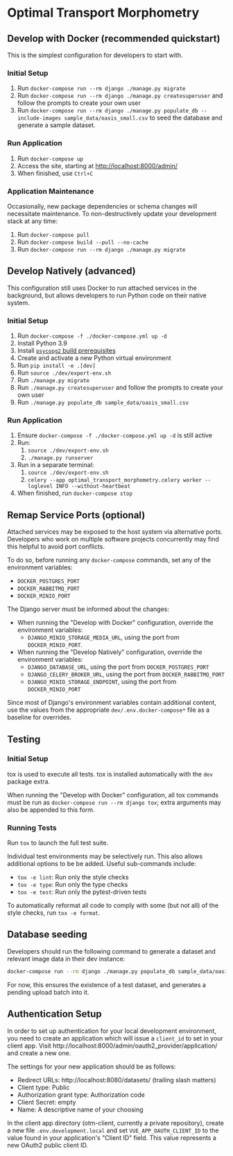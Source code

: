 # Optimal Transport Morphometry

## Develop with Docker (recommended quickstart)

This is the simplest configuration for developers to start with.

### Initial Setup

1. Run `docker-compose run --rm django ./manage.py migrate`
2. Run `docker-compose run --rm django ./manage.py createsuperuser`
   and follow the prompts to create your own user
3. Run `docker-compose run --rm django ./manage.py populate_db --include-images sample_data/oasis_small.csv` to seed the database and generate a sample dataset.

### Run Application

1. Run `docker-compose up`
2. Access the site, starting at <http://localhost:8000/admin/>
3. When finished, use `Ctrl+C`

### Application Maintenance

Occasionally, new package dependencies or schema changes will necessitate
maintenance. To non-destructively update your development stack at any time:

1. Run `docker-compose pull`
2. Run `docker-compose build --pull --no-cache`
3. Run `docker-compose run --rm django ./manage.py migrate`

## Develop Natively (advanced)

This configuration still uses Docker to run attached services in the background,
but allows developers to run Python code on their native system.

### Initial Setup

1. Run `docker-compose -f ./docker-compose.yml up -d`
2. Install Python 3.9
3. Install
   [`psycopg2` build prerequisites](https://www.psycopg.org/docs/install.html#build-prerequisites)
4. Create and activate a new Python virtual environment
5. Run `pip install -e .[dev]`
6. Run `source ./dev/export-env.sh`
7. Run `./manage.py migrate`
8. Run `./manage.py createsuperuser` and follow the prompts to create your own user
9. Run `./manage.py populate_db sample_data/oasis_small.csv`

### Run Application

1. Ensure `docker-compose -f ./docker-compose.yml up -d` is still active
2. Run:
   1. `source ./dev/export-env.sh`
   2. `./manage.py runserver`
3. Run in a separate terminal:
   1. `source ./dev/export-env.sh`
   2. `celery --app optimal_transport_morphometry.celery worker --loglevel INFO --without-heartbeat`
4. When finished, run `docker-compose stop`

## Remap Service Ports (optional)

Attached services may be exposed to the host system via alternative ports. Developers who work
on multiple software projects concurrently may find this helpful to avoid port conflicts.

To do so, before running any `docker-compose` commands, set any of the environment variables:

* `DOCKER_POSTGRES_PORT`
* `DOCKER_RABBITMQ_PORT`
* `DOCKER_MINIO_PORT`

The Django server must be informed about the changes:

* When running the "Develop with Docker" configuration, override the environment variables:
  * `DJANGO_MINIO_STORAGE_MEDIA_URL`, using the port from `DOCKER_MINIO_PORT`.
* When running the "Develop Natively" configuration, override the environment variables:
  * `DJANGO_DATABASE_URL`, using the port from `DOCKER_POSTGRES_PORT`
  * `DJANGO_CELERY_BROKER_URL`, using the port from `DOCKER_RABBITMQ_PORT`
  * `DJANGO_MINIO_STORAGE_ENDPOINT`, using the port from `DOCKER_MINIO_PORT`

Since most of Django's environment variables contain additional content, use the values from
the appropriate `dev/.env.docker-compose*` file as a baseline for overrides.

## Testing

### Initial Setup

tox is used to execute all tests.
tox is installed automatically with the `dev` package extra.

When running the "Develop with Docker" configuration, all tox commands must be run as
`docker-compose run --rm django tox`; extra arguments may also be appended to this form.

### Running Tests

Run `tox` to launch the full test suite.

Individual test environments may be selectively run.
This also allows additional options to be be added.
Useful sub-commands include:

* `tox -e lint`: Run only the style checks
* `tox -e type`: Run only the type checks
* `tox -e test`: Run only the pytest-driven tests

To automatically reformat all code to comply with
some (but not all) of the style checks, run `tox -e format`.

## Database seeding

Developers should run the following command to generate a dataset and relevant
image data in their dev instance:

```bash
docker-compose run --rm django ./manage.py populate_db sample_data/oasis_small.csv
```

For now, this ensures the existence of a test dataset, and generates a pending upload
batch into it.

## Authentication Setup

In order to set up authentication for your local development environment, you need to create an application which will issue a `client_id` to set in your client app. Visit http://localhost:8000/admin/oauth2_provider/application/ and create a new one.

The settings for your new application should be as follows:

* Redirect URLs: http://localhost:8080/datasets/ (trailing slash matters)
* Client type: Public
* Authorization grant type: Authorization code
* Client Secret: empty
* Name: A descriptive name of your choosing

In the client app directory (otm-client, currently a private repository), create a new file `.env.development.local` and set `VUE_APP_OAUTH_CLIENT_ID` to the value found in your application's "Client ID" field. This value represents a new OAuth2 public client ID.
